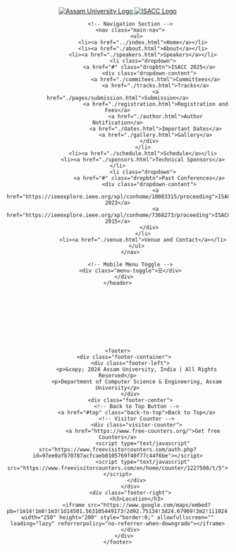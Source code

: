 <!DOCTYPE html>
<html lang="en">
<head>
    <meta charset="UTF-8">
    <meta name="viewport" content="width=device-width, initial-scale=1.0">
    <link rel="stylesheet" href="../assets/css/style.css">
    <title>Document</title>
</head>
<body>
    <header>
        <div class="container">
            <!-- Logo Section -->
            <div class="logo-container">
                <a href="https://www.aus.ac.in/" target="_blank">
                    <img src="../assets/images/aus-logo.png" alt="Assam University Logo" class="logo">
                </a>
                <a href="index.html">
                    <img src="../assets/images/isacc-logo.png" alt="ISACC Logo" class="logo">
                </a>
            </div>
    
            <!-- Navigation Section -->
            <nav class="main-nav">
                <ul>
                    <li><a href="../index.html">Home</a></li>
                    <li><a href="./about.html">About</a></li>
                    <li><a href="./speakers.html">Speakers</a></li>
                    <li class="dropdown">
                        <a href="#" class="dropbtn">ISACC 2025</a>
                        <div class="dropdown-content">
                            <a href="./commitees.html">Committees</a>
                            <a href="./tracks.html">Tracks</a>
                            <a href="./pages/submission.html">Submission</a>
                            <a href="./registration.html">Registration and Fees</a>
                            <a href="./author.html">Author Notification</a>
                            <a href="./dates.html">Important Dates</a>
                            <a href="./gallery.html">Gallery</a>
                        </div>
                    </li>
                    <li><a href="./schedule.html">Schedule</a></li>
                    <li><a href="./sponsors.html">Technical Sponsors</a></li>
                    <li class="dropdown">
                        <a href="#" class="dropbtn">Past Conferences</a>
                        <div class="dropdown-content">
                            <a href="https://ieeexplore.ieee.org/xpl/conhome/10083315/proceeding">ISACC 2023</a>
                            <a href="https://ieeexplore.ieee.org/xpl/conhome/7368273/proceeding">ISACC 2015</a>
                        </div>
                    </li>
                    <li><a href="./venue.html">Venue and Contact</a></li>
                </ul>
            </nav>
            
            <!-- Mobile Menu Toggle -->
            <div class="menu-toggle">☰</div>
        </div>
    </header>










    <footer>
        <div class="footer-container">
            <div class="footer-left">
                <p>&copy; 2024 Assam University, India | All Rights Reserved</p>
                <p>Department of Computer Science & Engineering, Assam University</p>
            </div>
            <div class="footer-center">
                <!-- Back to Top Button -->
                <a href="#top" class="back-to-top">Back to Top</a>
                <!-- Visitor Counter -->
                <div class="visitor-counter">
                    <a href="https://www.free-counters.org/">Get free Counters</a>
                    <script type="text/javascript" src="https://www.freevisitorcounters.com/auth.php?id=97ee0afb70787acfcaeb0105769f40f77c44f6be"></script>
                    <script type="text/javascript" src="https://www.freevisitorcounters.com/en/home/counter/1227508/t/5"></script>
                </div>
            </div>
            <div class="footer-right">
                <h3>Location</h3>
                <iframe src="https://www.google.com/maps/embed?pb=!1m14!1m8!1m3!1d14501.563105449173!2d92.75134!3d24.67909!3m2!1i1024!2i768!4f13.1!3m3!1m2!1s0x374e3824e8e868b9%3A0x78c2682ac4badc2b!2sDepartment%20of%20Computer%20Science%20%26%20Engineering%2C%20Assam%20University!5e0!3m2!1sen!2sin!4v1725109964004!5m2!1sen!2sin" width="250" height="200" style="border:0;" allowfullscreen="" loading="lazy" referrerpolicy="no-referrer-when-downgrade"></iframe>
            </div>
        </div>
    </footer>









</body>
</html>